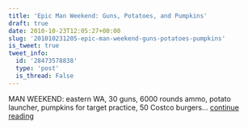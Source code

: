 ```yaml
---
title: 'Epic Man Weekend: Guns, Potatoes, and Pumpkins'
draft: true
date: 2010-10-23T12:05:27+00:00
slug: '201010231205-epic-man-weekend-guns-potatoes-pumpkins'
is_tweet: true
tweet_info:
  id: '28473578838'
  type: 'post'
  is_thread: False
---
```




MAN WEEKEND: eastern WA, 30 guns, 6000 rounds ammo, potato launcher, pumpkins for target practice, 50 Costco burgers... [continue reading](https://x.com/sytelus/status/28473578838)
